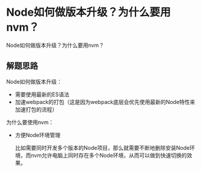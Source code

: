 # Node如何做版本升级？为什么要用nvm？

Node如何做版本升级？为什么要用nvm？



## 解题思路

Node如何做版本升级：

* 需要使用最新的ES语法
* 加速webpack的打包（这是因为webpack底层会优先使用最新的Node特性来加速打包的流程）

为什么要使用nvm：

* 方便Node环境管理

  比如需要同时开发多个版本的Node项目，那么就需要不断地删除安装Node环境，而nvm允许电脑上同时存在多个Node环境，从而可以做到快速切换的效果。